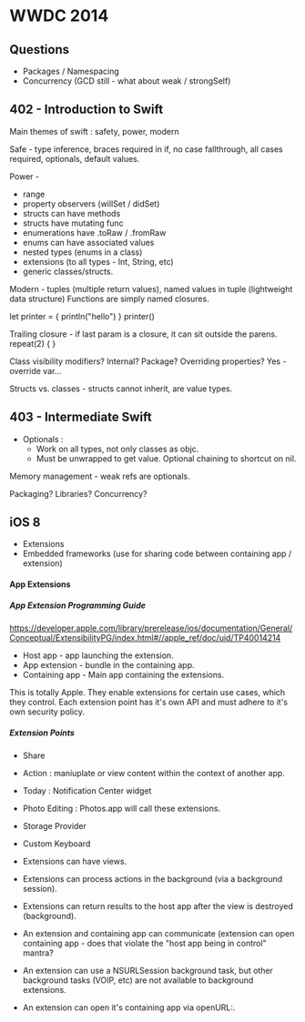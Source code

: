 # WWDC 2014 #

## Questions ##

* Packages / Namespacing
* Concurrency (GCD still - what about weak / strongSelf)

## 402 - Introduction to Swift ##

Main themes of swift : safety, power, modern


Safe - type inference, braces required in if, no case fallthrough, all cases
required, optionals, default values.

Power -
* range
* property observers (willSet / didSet)
* structs can have methods
* structs have mutating func
* enumerations have .toRaw / .fromRaw
* enums can have associated values
* nested types (enums in a class)
* extensions (to all types - Int, String, etc)
* generic classes/structs.


Modern - tuples (multiple return values), named values in tuple (lightweight data structure)
Functions are simply named closures.

let printer = { println("hello") }
printer()


Trailing closure - if last param is a closure, it can sit outside the parens.
repeat(2) {
}


Class visibility modifiers? Internal? Package?
Overriding properties? Yes - override var...

Structs vs. classes - structs cannot inherit, are value types.


## 403 - Intermediate Swift ##

* Optionals :
	* Work on all types, not only classes as objc.
	* Must be unwrapped to get value. Optional chaining to shortcut on nil.

Memory management - weak refs are optionals.

Packaging? Libraries? Concurrency?

## iOS 8 ##

* Extensions
* Embedded frameworks (use for sharing code between containing app / extension)


#### App Extensions ####

##### App Extension Programming Guide #####
https://developer.apple.com/library/prerelease/ios/documentation/General/Conceptual/ExtensibilityPG/index.html#//apple_ref/doc/uid/TP40014214

* Host app - app launching the extension.
* App extension - bundle in the containing app.
* Containing app - Main app containing the extensions.

This is totally Apple. They enable extensions for certain use cases, which they
control. Each extension point has it's own API and must adhere to it's own
security policy.

##### Extension Points #####

* Share
* Action : maniuplate or view content within the context of another app.
* Today : Notification Center widget
* Photo Editing : Photos.app will call these extensions.
* Storage Provider
* Custom Keyboard



* Extensions can have views.
* Extensions can process actions in the background (via a background session).
* Extensions can return results to the host app after the view is destroyed
  (background).
* An extension and containing app can communicate (extension can open containing
  app - does that violate the "host app being in control" mantra?
* An extension can use a NSURLSession background task, but other background
  tasks (VOIP, etc) are not available to background extensions.
* An extension can open it's containing app via openURL:.
